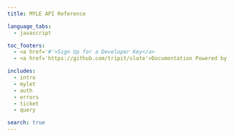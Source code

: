 ```yaml
---
title: MYLE API Reference

language_tabs:
  - javascript

toc_footers:
  - <a href='#'>Sign Up for a Developer Key</a>
  - <a href='https://github.com/tripit/slate'>Documentation Powered by Slate</a>

includes:
  - intro
  - mylet
  - auth
  - errors
  - ticket
  - query

search: true
---
```

